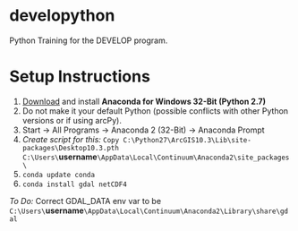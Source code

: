 # developython
Python Training for the DEVELOP program.

# Setup Instructions

1. [Download](https://www.continuum.io/downloads) and install __Anaconda for Windows 32-Bit (Python 2.7)__
2. Do not make it your default Python (possible conflicts with other Python versions or if using arcPy).
3. Start -> All Programs -> Anaconda 2 (32-Bit) -> Anaconda Prompt
4. _Create script for this:_ `Copy C:\Python27\ArcGIS10.3\Lib\site-packages\Desktop10.3.pth C:\Users\`__username__`\AppData\Local\Continuum\Anaconda2\site_packages\`
5. `conda update conda`
6. `conda install gdal netCDF4`

_To Do:_ Correct GDAL_DATA env var to be `C:\Users\`__username__`\AppData\Local\Continuum\Anaconda2\Library\share\gdal`
